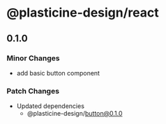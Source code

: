 # @plasticine-design/react

## 0.1.0

### Minor Changes

- add basic button component

### Patch Changes

- Updated dependencies
  - @plasticine-design/button@0.1.0
